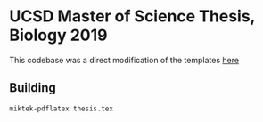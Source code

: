 UCSD Master of Science Thesis, Biology 2019
======================================

This codebase was a direct modification of the templates [here](https://github.com/ucsd-thesis/ucsd-thesis)

Building
------------

```
miktek-pdflatex thesis.tex
```
